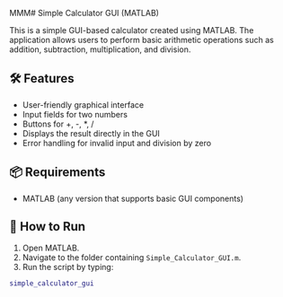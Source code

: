 MMM# Simple Calculator GUI (MATLAB)

This is a simple GUI-based calculator created using MATLAB. The application allows users to perform basic arithmetic operations such as addition, subtraction, multiplication, and division.

## 🛠 Features

- User-friendly graphical interface
- Input fields for two numbers
- Buttons for +, -, *, /
- Displays the result directly in the GUI
- Error handling for invalid input and division by zero

## 📦 Requirements

- MATLAB (any version that supports basic GUI components)

## 🚀 How to Run

1. Open MATLAB.
2. Navigate to the folder containing `Simple_Calculator_GUI.m`.
3. Run the script by typing:

```matlab
simple_calculator_gui
